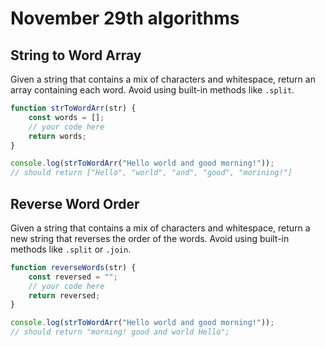 # November 29th algorithms

## String to Word Array

Given a string that contains a mix of characters and whitespace, return an array containing each word. Avoid using built-in methods like `.split`.

```js
function strToWordArr(str) {
    const words = [];
    // your code here
    return words;
}

console.log(strToWordArr("Hello world and good morning!"));
// should return ["Hello", "world", "and", "good", "morining!"]
```

## Reverse Word Order

Given a string that contains a mix of characters and whitespace, return a new string that reverses the order of the words. Avoid using built-in methods like `.split` or `.join`.

```js
function reverseWords(str) {
    const reversed = "";
    // your code here
    return reversed;
}

console.log(strToWordArr("Hello world and good morning!"));
// should return "morning! good and world Hello";
```